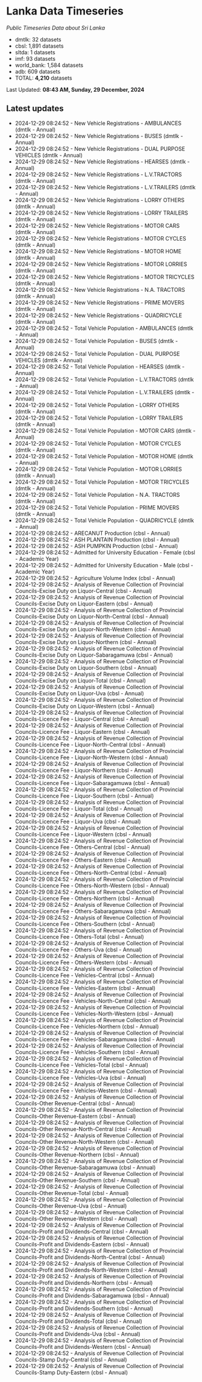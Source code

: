 # Lanka Data Timeseries
*Public Timeseries Data about Sri Lanka*

* dmtlk: 32 datasets
* cbsl: 1,891 datasets
* sltda: 1 datasets
* imf: 93 datasets
* world_bank: 1,584 datasets
* adb: 609 datasets
* TOTAL: **4,210** datasets

Last Updated: **08:43 AM, Sunday, 29 December, 2024**

## Latest updates

* 2024-12-29 08:24:52 - New Vehicle Registrations - AMBULANCES (dmtlk - Annual)
* 2024-12-29 08:24:52 - New Vehicle Registrations - BUSES (dmtlk - Annual)
* 2024-12-29 08:24:52 - New Vehicle Registrations - DUAL PURPOSE VEHICLES (dmtlk - Annual)
* 2024-12-29 08:24:52 - New Vehicle Registrations - HEARSES (dmtlk - Annual)
* 2024-12-29 08:24:52 - New Vehicle Registrations - L.V.TRACTORS (dmtlk - Annual)
* 2024-12-29 08:24:52 - New Vehicle Registrations - L.V.TRAILERS (dmtlk - Annual)
* 2024-12-29 08:24:52 - New Vehicle Registrations - LORRY OTHERS (dmtlk - Annual)
* 2024-12-29 08:24:52 - New Vehicle Registrations - LORRY TRAILERS (dmtlk - Annual)
* 2024-12-29 08:24:52 - New Vehicle Registrations - MOTOR CARS (dmtlk - Annual)
* 2024-12-29 08:24:52 - New Vehicle Registrations - MOTOR CYCLES (dmtlk - Annual)
* 2024-12-29 08:24:52 - New Vehicle Registrations - MOTOR HOME (dmtlk - Annual)
* 2024-12-29 08:24:52 - New Vehicle Registrations - MOTOR LORRIES (dmtlk - Annual)
* 2024-12-29 08:24:52 - New Vehicle Registrations - MOTOR TRICYCLES (dmtlk - Annual)
* 2024-12-29 08:24:52 - New Vehicle Registrations - N.A. TRACTORS (dmtlk - Annual)
* 2024-12-29 08:24:52 - New Vehicle Registrations - PRIME MOVERS (dmtlk - Annual)
* 2024-12-29 08:24:52 - New Vehicle Registrations - QUADRICYCLE (dmtlk - Annual)
* 2024-12-29 08:24:52 - Total Vehicle Population - AMBULANCES (dmtlk - Annual)
* 2024-12-29 08:24:52 - Total Vehicle Population - BUSES (dmtlk - Annual)
* 2024-12-29 08:24:52 - Total Vehicle Population - DUAL PURPOSE VEHICLES (dmtlk - Annual)
* 2024-12-29 08:24:52 - Total Vehicle Population - HEARSES (dmtlk - Annual)
* 2024-12-29 08:24:52 - Total Vehicle Population - L.V.TRACTORS (dmtlk - Annual)
* 2024-12-29 08:24:52 - Total Vehicle Population - L.V.TRAILERS (dmtlk - Annual)
* 2024-12-29 08:24:52 - Total Vehicle Population - LORRY OTHERS (dmtlk - Annual)
* 2024-12-29 08:24:52 - Total Vehicle Population - LORRY TRAILERS (dmtlk - Annual)
* 2024-12-29 08:24:52 - Total Vehicle Population - MOTOR CARS (dmtlk - Annual)
* 2024-12-29 08:24:52 - Total Vehicle Population - MOTOR CYCLES (dmtlk - Annual)
* 2024-12-29 08:24:52 - Total Vehicle Population - MOTOR HOME (dmtlk - Annual)
* 2024-12-29 08:24:52 - Total Vehicle Population - MOTOR LORRIES (dmtlk - Annual)
* 2024-12-29 08:24:52 - Total Vehicle Population - MOTOR TRICYCLES (dmtlk - Annual)
* 2024-12-29 08:24:52 - Total Vehicle Population - N.A. TRACTORS (dmtlk - Annual)
* 2024-12-29 08:24:52 - Total Vehicle Population - PRIME MOVERS (dmtlk - Annual)
* 2024-12-29 08:24:52 - Total Vehicle Population - QUADRICYCLE (dmtlk - Annual)
* 2024-12-29 08:24:52 - ARECANUT Production (cbsl - Annual)
* 2024-12-29 08:24:52 - ASH PLANTAIN Production (cbsl - Annual)
* 2024-12-29 08:24:52 - ASH PUMPKIN Production (cbsl - Annual)
* 2024-12-29 08:24:52 - Admitted for University Education - Female (cbsl - Academic Year)
* 2024-12-29 08:24:52 - Admitted for University Education - Male (cbsl - Academic Year)
* 2024-12-29 08:24:52 - Agriculture Volume Index (cbsl - Annual)
* 2024-12-29 08:24:52 - Analysis of Revenue Collection of Provincial Councils-Excise Duty on Liquor-Central (cbsl - Annual)
* 2024-12-29 08:24:52 - Analysis of Revenue Collection of Provincial Councils-Excise Duty on Liquor-Eastern (cbsl - Annual)
* 2024-12-29 08:24:52 - Analysis of Revenue Collection of Provincial Councils-Excise Duty on Liquor-North-Central (cbsl - Annual)
* 2024-12-29 08:24:52 - Analysis of Revenue Collection of Provincial Councils-Excise Duty on Liquor-North-Western (cbsl - Annual)
* 2024-12-29 08:24:52 - Analysis of Revenue Collection of Provincial Councils-Excise Duty on Liquor-Northern (cbsl - Annual)
* 2024-12-29 08:24:52 - Analysis of Revenue Collection of Provincial Councils-Excise Duty on Liquor-Sabaragamuwa (cbsl - Annual)
* 2024-12-29 08:24:52 - Analysis of Revenue Collection of Provincial Councils-Excise Duty on Liquor-Southern (cbsl - Annual)
* 2024-12-29 08:24:52 - Analysis of Revenue Collection of Provincial Councils-Excise Duty on Liquor-Total (cbsl - Annual)
* 2024-12-29 08:24:52 - Analysis of Revenue Collection of Provincial Councils-Excise Duty on Liquor-Uva (cbsl - Annual)
* 2024-12-29 08:24:52 - Analysis of Revenue Collection of Provincial Councils-Excise Duty on Liquor-Western (cbsl - Annual)
* 2024-12-29 08:24:52 - Analysis of Revenue Collection of Provincial Councils-Licence Fee - Liquor-Central (cbsl - Annual)
* 2024-12-29 08:24:52 - Analysis of Revenue Collection of Provincial Councils-Licence Fee - Liquor-Eastern (cbsl - Annual)
* 2024-12-29 08:24:52 - Analysis of Revenue Collection of Provincial Councils-Licence Fee - Liquor-North-Central (cbsl - Annual)
* 2024-12-29 08:24:52 - Analysis of Revenue Collection of Provincial Councils-Licence Fee - Liquor-North-Western (cbsl - Annual)
* 2024-12-29 08:24:52 - Analysis of Revenue Collection of Provincial Councils-Licence Fee - Liquor-Northern (cbsl - Annual)
* 2024-12-29 08:24:52 - Analysis of Revenue Collection of Provincial Councils-Licence Fee - Liquor-Sabaragamuwa (cbsl - Annual)
* 2024-12-29 08:24:52 - Analysis of Revenue Collection of Provincial Councils-Licence Fee - Liquor-Southern (cbsl - Annual)
* 2024-12-29 08:24:52 - Analysis of Revenue Collection of Provincial Councils-Licence Fee - Liquor-Total (cbsl - Annual)
* 2024-12-29 08:24:52 - Analysis of Revenue Collection of Provincial Councils-Licence Fee - Liquor-Uva (cbsl - Annual)
* 2024-12-29 08:24:52 - Analysis of Revenue Collection of Provincial Councils-Licence Fee - Liquor-Western (cbsl - Annual)
* 2024-12-29 08:24:52 - Analysis of Revenue Collection of Provincial Councils-Licence Fee - Others-Central (cbsl - Annual)
* 2024-12-29 08:24:52 - Analysis of Revenue Collection of Provincial Councils-Licence Fee - Others-Eastern (cbsl - Annual)
* 2024-12-29 08:24:52 - Analysis of Revenue Collection of Provincial Councils-Licence Fee - Others-North-Central (cbsl - Annual)
* 2024-12-29 08:24:52 - Analysis of Revenue Collection of Provincial Councils-Licence Fee - Others-North-Western (cbsl - Annual)
* 2024-12-29 08:24:52 - Analysis of Revenue Collection of Provincial Councils-Licence Fee - Others-Northern (cbsl - Annual)
* 2024-12-29 08:24:52 - Analysis of Revenue Collection of Provincial Councils-Licence Fee - Others-Sabaragamuwa (cbsl - Annual)
* 2024-12-29 08:24:52 - Analysis of Revenue Collection of Provincial Councils-Licence Fee - Others-Southern (cbsl - Annual)
* 2024-12-29 08:24:52 - Analysis of Revenue Collection of Provincial Councils-Licence Fee - Others-Total (cbsl - Annual)
* 2024-12-29 08:24:52 - Analysis of Revenue Collection of Provincial Councils-Licence Fee - Others-Uva (cbsl - Annual)
* 2024-12-29 08:24:52 - Analysis of Revenue Collection of Provincial Councils-Licence Fee - Others-Western (cbsl - Annual)
* 2024-12-29 08:24:52 - Analysis of Revenue Collection of Provincial Councils-Licence Fee - Vehicles-Central (cbsl - Annual)
* 2024-12-29 08:24:52 - Analysis of Revenue Collection of Provincial Councils-Licence Fee - Vehicles-Eastern (cbsl - Annual)
* 2024-12-29 08:24:52 - Analysis of Revenue Collection of Provincial Councils-Licence Fee - Vehicles-North-Central (cbsl - Annual)
* 2024-12-29 08:24:52 - Analysis of Revenue Collection of Provincial Councils-Licence Fee - Vehicles-North-Western (cbsl - Annual)
* 2024-12-29 08:24:52 - Analysis of Revenue Collection of Provincial Councils-Licence Fee - Vehicles-Northern (cbsl - Annual)
* 2024-12-29 08:24:52 - Analysis of Revenue Collection of Provincial Councils-Licence Fee - Vehicles-Sabaragamuwa (cbsl - Annual)
* 2024-12-29 08:24:52 - Analysis of Revenue Collection of Provincial Councils-Licence Fee - Vehicles-Southern (cbsl - Annual)
* 2024-12-29 08:24:52 - Analysis of Revenue Collection of Provincial Councils-Licence Fee - Vehicles-Total (cbsl - Annual)
* 2024-12-29 08:24:52 - Analysis of Revenue Collection of Provincial Councils-Licence Fee - Vehicles-Uva (cbsl - Annual)
* 2024-12-29 08:24:52 - Analysis of Revenue Collection of Provincial Councils-Licence Fee - Vehicles-Western (cbsl - Annual)
* 2024-12-29 08:24:52 - Analysis of Revenue Collection of Provincial Councils-Other Revenue-Central (cbsl - Annual)
* 2024-12-29 08:24:52 - Analysis of Revenue Collection of Provincial Councils-Other Revenue-Eastern (cbsl - Annual)
* 2024-12-29 08:24:52 - Analysis of Revenue Collection of Provincial Councils-Other Revenue-North-Central (cbsl - Annual)
* 2024-12-29 08:24:52 - Analysis of Revenue Collection of Provincial Councils-Other Revenue-North-Western (cbsl - Annual)
* 2024-12-29 08:24:52 - Analysis of Revenue Collection of Provincial Councils-Other Revenue-Northern (cbsl - Annual)
* 2024-12-29 08:24:52 - Analysis of Revenue Collection of Provincial Councils-Other Revenue-Sabaragamuwa (cbsl - Annual)
* 2024-12-29 08:24:52 - Analysis of Revenue Collection of Provincial Councils-Other Revenue-Southern (cbsl - Annual)
* 2024-12-29 08:24:52 - Analysis of Revenue Collection of Provincial Councils-Other Revenue-Total (cbsl - Annual)
* 2024-12-29 08:24:52 - Analysis of Revenue Collection of Provincial Councils-Other Revenue-Uva (cbsl - Annual)
* 2024-12-29 08:24:52 - Analysis of Revenue Collection of Provincial Councils-Other Revenue-Western (cbsl - Annual)
* 2024-12-29 08:24:52 - Analysis of Revenue Collection of Provincial Councils-Profit and Dividends-Central (cbsl - Annual)
* 2024-12-29 08:24:52 - Analysis of Revenue Collection of Provincial Councils-Profit and Dividends-Eastern (cbsl - Annual)
* 2024-12-29 08:24:52 - Analysis of Revenue Collection of Provincial Councils-Profit and Dividends-North-Central (cbsl - Annual)
* 2024-12-29 08:24:52 - Analysis of Revenue Collection of Provincial Councils-Profit and Dividends-North-Western (cbsl - Annual)
* 2024-12-29 08:24:52 - Analysis of Revenue Collection of Provincial Councils-Profit and Dividends-Northern (cbsl - Annual)
* 2024-12-29 08:24:52 - Analysis of Revenue Collection of Provincial Councils-Profit and Dividends-Sabaragamuwa (cbsl - Annual)
* 2024-12-29 08:24:52 - Analysis of Revenue Collection of Provincial Councils-Profit and Dividends-Southern (cbsl - Annual)
* 2024-12-29 08:24:52 - Analysis of Revenue Collection of Provincial Councils-Profit and Dividends-Total (cbsl - Annual)
* 2024-12-29 08:24:52 - Analysis of Revenue Collection of Provincial Councils-Profit and Dividends-Uva (cbsl - Annual)
* 2024-12-29 08:24:52 - Analysis of Revenue Collection of Provincial Councils-Profit and Dividends-Western (cbsl - Annual)
* 2024-12-29 08:24:52 - Analysis of Revenue Collection of Provincial Councils-Stamp Duty-Central (cbsl - Annual)
* 2024-12-29 08:24:52 - Analysis of Revenue Collection of Provincial Councils-Stamp Duty-Eastern (cbsl - Annual)